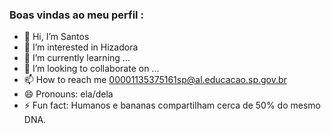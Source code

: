 ### Boas vindas ao meu perfil :
- 👋 Hi, I’m Santos
- 👀 I’m interested in Hizadora
- 🌱 I’m currently learning ...
- 💞️ I’m looking to collaborate on ...
- 📫 How to reach me  00001135375161sp@al.educacao.sp.gov.br
- 😄 Pronouns: ela/dela
- ⚡ Fun fact:  Humanos e bananas compartilham cerca de 50% do mesmo DNA.
<!---
miaumiauju/miaumiauju is a ✨ special ✨ repository because its `README.md` (this file) appears on your GitHub profile.
You can click the Preview link to take a look at your changes.
--->
